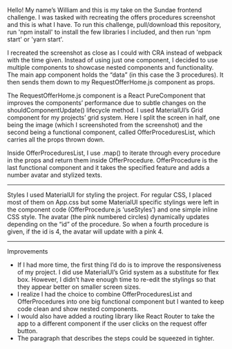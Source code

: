 Hello! My name’s William and this is my take on the Sundae frontend challenge. I was tasked with recreating the offers procedures screenshot and this is what I have. To run this challenge, pull/download this repository, run 'npm install' to install the few libraries I included, and then run 'npm start' or 'yarn start'. 

I recreated the screenshot as close as I could with CRA instead of webpack with the time given. Instead of using just one component, I decided to use multiple components to showcase nested components and functionality. The main app component holds the “data” (in this case the 3 procedures). It then sends them down to my RequestOfferHome.js component as props. 

The RequestOfferHome.js component is a React PureComponent that improves the components’ performance due to subtle changes on the shouldComponentUpdate() lifecycle method. I used MaterialUI’s Grid component for my projects’ grid system. Here I split the screen in half, one being the image (which I screenshoted from the screenshot) and the second being a functional component, called OfferProceduresList, which carries all the props thrown down. 

Inside OfferProceduresList, I use .map() to iterate through every procedure in the props and return them inside OfferProcedure. OfferProcedure is the last functional component and it takes the specified feature and adds a number avatar and stylized texts. 


_________________________________________


Styles
I used MaterialUI for styling the project. For regular CSS, I  placed most of them on App.css but some MaterialUI specific stylings were left in the component code (OfferProcedure.js ‘useStyles’) and one simple inline CSS style. The avatar (the pink numbered circles) dynamically updates depending on the “id” of the procedure. So when a fourth procedure is given, if the id is 4, the avatar will update with a pink 4. 	


_________________________________________


Improvements
- If I had more time, the first thing I’d do is to improve the responsiveness of my project. I did use MaterialUI’s Grid system as a substitute for flex box. However, I didn’t have enough time to re-edit the stylings so that they appear better on smaller screen sizes. 
- I realize I had the choice to combine OfferProceduresList and OfferProcedures into one big functional component but I wanted to keep code clean and show nested components. 
- I would also have added a routing library like React Router to take the app to a different component if the user clicks on the request offer button. 
- The paragraph that describes the steps could be squeezed in tighter. 
